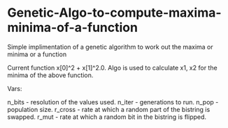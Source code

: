 # Genetic-Algo-to-compute-maxima-minima-of-a-function
Simple implimentation of a genetic algorithm to work out the maxima or minima or a function

Current function x[0]^2 + x[1]^2.0.
Algo is used to calculate x1, x2 for the minima of the above function.

Vars:

n_bits - resolution of the values used.
n_iter - generations to run.
n_pop - population size.
r_cross - rate at which a random part of the bistring is swapped.
r_mut - rate at which a random bit in the bistring is flipped.
